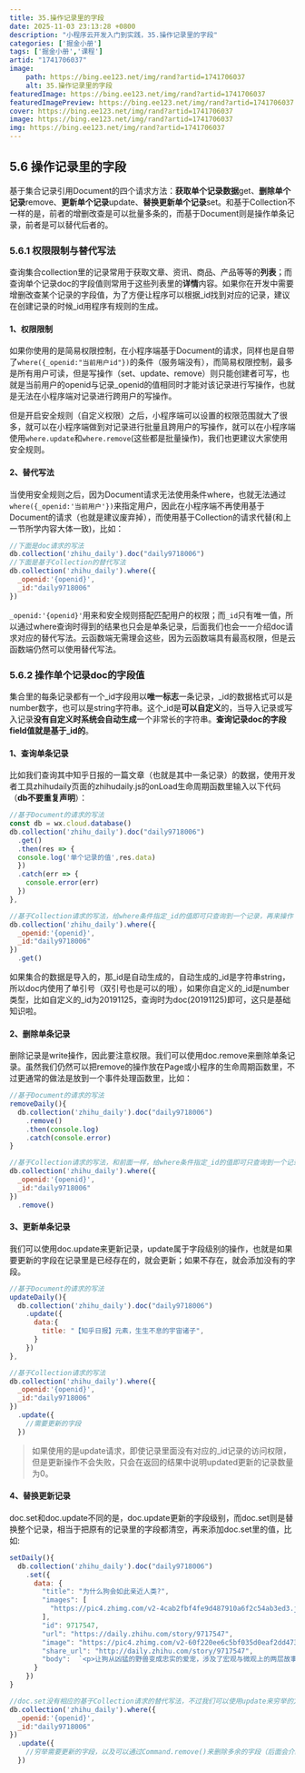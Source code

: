 ```yaml
---
title: 35.操作记录里的字段
date: 2025-11-03 23:13:28 +0800
description: "小程序云开发入门到实践，35.操作记录里的字段"
categories: ['掘金小册']
tags: ['掘金小册','课程']
artid: "1741706037"
image:
    path: https://bing.ee123.net/img/rand?artid=1741706037
    alt: 35.操作记录里的字段
featuredImage: https://bing.ee123.net/img/rand?artid=1741706037
featuredImagePreview: https://bing.ee123.net/img/rand?artid=1741706037
cover: https://bing.ee123.net/img/rand?artid=1741706037
image: https://bing.ee123.net/img/rand?artid=1741706037
img: https://bing.ee123.net/img/rand?artid=1741706037
---
```


## 5.6 操作记录里的字段
基于集合记录引用Document的四个请求方法：**获取单个记录数据**get、**删除单个记录**remove、**更新单个记录**update、**替换更新单个记录**set。和基于Collection不一样的是，前者的增删改查是可以批量多条的，而基于Document则是操作单条记录，前者是可以替代后者的。

### 5.6.1 权限限制与替代写法
查询集合collection里的记录常用于获取文章、资讯、商品、产品等等的**列表**；而查询单个记录doc的字段值则常用于这些列表里的**详情**内容。如果你在开发中需要增删改查某个记录的字段值，为了方便让程序可以根据_id找到对应的记录，建议在创建记录的时候_id用程序有规则的生成。

#### 1、权限限制
如果你使用的是简易权限控制，在小程序端基于Document的请求，同样也是自带了`where({_openid:"当前用户id"})`的条件（服务端没有），而简易权限控制，最多是所有用户可读，但是写操作（set、update、remove）则只能创建者可写，也就是当前用户的openid与记录_openid的值相同时才能对该记录进行写操作，也就是无法在小程序端对记录进行跨用户的写操作。

但是开启安全规则（自定义权限）之后，小程序端可以设置的权限范围就大了很多，就可以在小程序端做到对记录进行批量且跨用户的写操作，就可以在小程序端使用`where.update`和`where.remove`(这些都是批量操作)，我们也更建议大家使用安全规则。

#### 2、替代写法
当使用安全规则之后，因为Document请求无法使用条件where，也就无法通过`where({_openid:'当前用户'})`来指定用户，因此在小程序端不再使用基于Document的请求（也就是建议废弃掉），而使用基于Collection的请求代替(和上一节所学内容大体一致)，比如：
```javascript
//下面是doc请求的写法
db.collection('zhihu_daily').doc("daily9718006")
//下面是基于Collection的替代写法
db.collection('zhihu_daily').where({
  _openid:'{openid}',
  _id:"daily9718006"
})
```
`_openid:'{openid}'`用来和安全规则搭配匹配用户的权限；而`_id`只有唯一值，所以通过where查询时得到的结果也只会是单条记录，后面我们也会一一介绍doc请求对应的替代写法。云函数端无需理会这些，因为云函数端具有最高权限，但是云函数端仍然可以使用替代写法。

### 5.6.2 操作单个记录doc的字段值
集合里的每条记录都有一个_id字段用以**唯一标志**一条记录，_id的数据格式可以是number数字，也可以是string字符串。这个_id是**可以自定义**的，当导入记录或写入记录**没有自定义时系统会自动生成**一个非常长的字符串。**查询记录doc的字段field值就是基于_id的**。

#### 1、查询单条记录
比如我们查询其中知乎日报的一篇文章（也就是其中一条记录）的数据，使用开发者工具zhihudaily页面的zhihudaily.js的onLoad生命周期函数里输入以下代码（**db不要重复声明**）：
```javascript
//基于Document的请求的写法
const db = wx.cloud.database() 
db.collection('zhihu_daily').doc("daily9718006")
  .get()
  .then(res => {
  console.log('单个记录的值',res.data)
  })
  .catch(err => {
    console.error(err)
  })
},

//基于Collection请求的写法，给where条件指定_id的值即可只查询到一个记录，再来操作
db.collection('zhihu_daily').where({
  _openid:'{openid}',
  _id:"daily9718006"
})
  .get()
```
如果集合的数据是导入的，那_id是自动生成的，自动生成的_id是字符串string，所以doc内使用了单引号（双引号也是可以的哦），如果你自定义的_id是number类型，比如自定义的_id为20191125，查询时为doc(20191125)即可，这只是基础知识啦。

#### 2、删除单条记录
删除记录是write操作，因此要注意权限。我们可以使用doc.remove来删除单条记录。虽然我们仍然可以把remove的操作放在Page或小程序的生命周期函数里，不过更通常的做法是放到一个事件处理函数里，比如：
```javascript
//基于Document的请求的写法
removeDaily(){
  db.collection('zhihu_daily').doc("daily9718006")
    .remove()
    .then(console.log)
    .catch(console.error)
}

//基于Collection请求的写法，和前面一样，给where条件指定_id的值即可只查询到一个记录，再来操作
db.collection('zhihu_daily').where({
  _openid:'{openid}',
  _id:"daily9718006"
})
  .remove()
```

#### 3、更新单条记录
我们可以使用doc.update来更新记录，update属于字段级别的操作，也就是如果要更新的字段在记录里是已经存在的，就会更新；如果不存在，就会添加没有的字段。
```javascript
//基于Document的请求的写法
updateDaily(){
  db.collection('zhihu_daily').doc("daily9718006")
    .update({
      data:{
        title: "【知乎日报】元素，生生不息的宇宙诸子",
      }
    })
},

//基于Collection请求的写法
db.collection('zhihu_daily').where({
  _openid:'{openid}',
  _id:"daily9718006"
})
  .update({
    //需要更新的字段
  })
```
>如果使用的是update请求，即使记录里面没有对应的_id记录的访问权限，但是更新操作不会失败，只会在返回的结果中说明updated更新的记录数量为0。

#### 4、替换更新记录
doc.set和doc.update不同的是，doc.update更新的字段级别，而doc.set则是替换整个记录，相当于把原有的记录里的字段都清空，再来添加doc.set里的值，比如:
```javascript
setDaily(){
  db.collection('zhihu_daily').doc("daily9718006")
    .set({
      data: {
        "title": "为什么狗会如此亲近人类?",
        "images": [
          "https://pic4.zhimg.com/v2-4cab2fbf4fe9d487910a6f2c54ab3ed3.jpg"
        ],
        "id": 9717547,
        "url": "https://daily.zhihu.com/story/9717547",
        "image": "https://pic4.zhimg.com/v2-60f220ee6c5bf035d0eaf2dd4736342b.jpg",
        "share_url": "http://daily.zhihu.com/story/9717547",
        "body":  `<p>让狗从凶猛的野兽变成忠实的爱宠，涉及了宏观与微观上的两层故事：我们如何在宏观上驯养了它们，以及这些驯养在生理层面究竟意味着什么。</p>rn<p><img class="content-image" src="http://pic1.zhimg.com/70/v2-4147c4b02bf97e95d8a9f00727d4c184_b.jpg" alt=""></p>rn<p>狗是灰狼（Canis lupus）被人类驯养后形成的亚种，至少可以追溯到 1 万多年以前，是人类成功驯化的第一种动物。在这漫长的岁月里，人类的定向选择强烈改变了这个驯化亚种的基因频率，使它呈现出极高的多样性，尤其体现在生理形态上。</p>`
      }
    })
}

//doc.set没有相应的基于Collection请求的替代写法，不过我们可以使用update来穷举的方式。基于Collection请求的写法
db.collection('zhihu_daily').where({
  _openid:'{openid}',
  _id:"daily9718006"
})
  .update({
    //穷举需要更新的字段，以及可以通过Command.remove()来删除多余的字段（后面会介绍）。
  })
```
